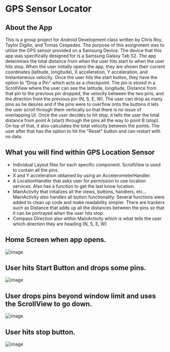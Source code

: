 # GPS Sensor Locator

## About the App
This is a group project for Android Development class written by Chris Roy, Taylor Digilio, and Tomas Cespedes. The purpose of this assignment was to utilize the GPS sensor provided on a Samsung Device. The device that this app was specifically designed for is a Samsung Galaxy Tab S2. The app determines the total distance from when the user hits start to when the user hits stop. When the user initially opens the app, they are shown their current coordinates (latitude, longitude), X acceleration, Y acceleration, and Instantaneous velocity. Once the user hits the start button, they have the option to "Drop a Pin" which acts as a checkpoint. The pin is stored in a ScrollView where the user can see the latitude, longitude, Distance from that pin to the previous pin dropped, the velocity between the two pins, and the direction from the previous pin (N, S, E, W). The user can drop as many pins as he desires and if the pins were to overflow onto the buttons it lets the user scroll through them vertically so that there is no issue of overlapping UI. Once the user decides to hit stop, it tells the user the total distance from point A (start) through the pins all the way to point B (stop). On top of that, it also calculates the total velocity between the points. The user after that has the option to hit the "Reset" button and can restart with no data.

## What you will find within GPS Location Sensor
* Individual Layout files for each specific component. ScrollView is used to contain all the pins.
* X and Y acceleration obtained by using an AccelerometerHandler. 
* A LocationHandler that asks user for permission to use location services. Also has a function to get the last know location.
* MainActivity that initalizes all the views, buttons, handlers, etc... MainActivity also handles all button functionality. Several functions were added to clean up code and make readability simpler. There are trackers such as Distance that adds up all the distances between the pins so that it can be portrayed when the user hits stop.
* Compass Direction also within MainActivity which is what tells the user which direction they are heading (N, S, E, W)

## Home Screen when app opens.
![image](https://user-images.githubusercontent.com/35609863/47691989-9edd9a80-dbca-11e8-9b8d-04949ebc713c.png)

## User hits Start Button and drops some pins.
![image](https://user-images.githubusercontent.com/35609863/47692001-a43ae500-dbca-11e8-9f99-aafa1ce75784.png)

## User drops pins beyond window limit and uses the ScrollView to go down.
![image](https://user-images.githubusercontent.com/35609863/47692006-a8670280-dbca-11e8-8b1d-d94e8fd175bb.png)

## User hits stop button.
![image](https://user-images.githubusercontent.com/35609863/47692011-ac932000-dbca-11e8-812f-f5cb52920849.png)
